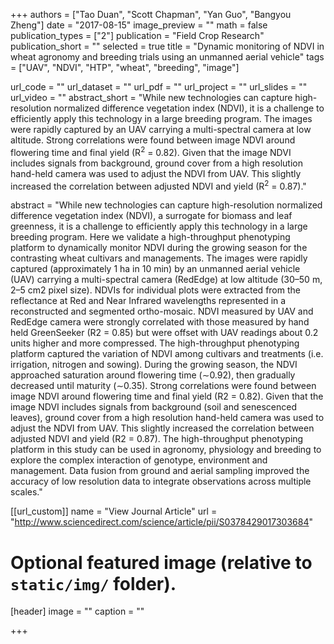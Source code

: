 +++
authors = ["Tao Duan", "Scott Chapman", "Yan Guo", "Bangyou Zheng"]
date = "2017-08-15"
image_preview = ""
math = false
publication_types = ["2"]
publication = "Field Crop Research"
publication_short = ""
selected = true
title = "Dynamic monitoring of NDVI in wheat agronomy and breeding trials using an unmanned aerial vehicle"
tags = ["UAV", "NDVI", "HTP", "wheat", "breeding", "image"]

url_code = ""
url_dataset = ""
url_pdf = ""
url_project = ""
url_slides = ""
url_video = ""
abstract_short = "While new technologies can capture high-resolution normalized difference vegetation index (NDVI), it is a challenge to efficiently apply this technology in a large breeding program. The images were rapidly captured by an UAV carrying a multi-spectral camera at low altitude. Strong correlations were found between image NDVI around flowering time and final yield (R<sup>2</sup> = 0.82). Given that the image NDVI includes signals from background, ground cover from a high resolution hand-held camera was used to adjust the NDVI from UAV. This slightly increased the correlation between adjusted NDVI and yield (R<sup>2</sup> = 0.87)."

abstract = "While new technologies can capture high-resolution normalized difference vegetation index (NDVI), a surrogate for biomass and leaf greenness, it is a challenge to efficiently apply this technology in a large breeding program. Here we validate a high-throughput phenotyping platform to dynamically monitor NDVI during the growing season for the contrasting wheat cultivars and managements. The images were rapidly captured (approximately 1 ha in 10 min) by an unmanned aerial vehicle (UAV) carrying a multi-spectral camera (RedEdge) at low altitude (30–50 m, 2–5 cm2 pixel size). NDVIs for individual plots were extracted from the reflectance at Red and Near Infrared wavelengths represented in a reconstructed and segmented ortho-mosaic. NDVI measured by UAV and RedEdge camera were strongly correlated with those measured by hand held GreenSeeker (R2 = 0.85) but were offset with UAV readings about 0.2 units higher and more compressed. The high-throughput phenotyping platform captured the variation of NDVI among cultivars and treatments (i.e. irrigation, nitrogen and sowing). During the growing season, the NDVI approached saturation around flowering time (∼0.92), then gradually decreased until maturity (∼0.35). Strong correlations were found between image NDVI around flowering time and final yield (R2 = 0.82). Given that the image NDVI includes signals from background (soil and senescenced leaves), ground cover from a high resolution hand-held camera was used to adjust the NDVI from UAV. This slightly increased the correlation between adjusted NDVI and yield (R2 = 0.87). The high-throughput phenotyping platform in this study can be used in agronomy, physiology and breeding to explore the complex interaction of genotype, environment and management. Data fusion from ground and aerial sampling improved the accuracy of low resolution data to integrate observations across multiple scales."



[[url_custom]]
name = "View Journal Article"
url = "http://www.sciencedirect.com/science/article/pii/S0378429017303684"

# Optional featured image (relative to `static/img/` folder).
[header]
image = ""
caption = ""

+++

